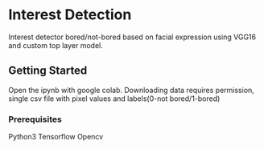 # Interest Detection 

Interest detector bored/not-bored based on facial expression using VGG16 and custom top layer model. 

## Getting Started

Open the ipynb with google colab. Downloading data requires permission, single csv file with pixel values and labels(0-not bored/1-bored)

### Prerequisites

Python3
Tensorflow
Opencv 

